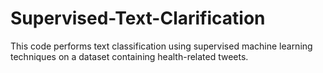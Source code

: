# Supervised-Text-Clarification
 This code performs text classification using supervised machine learning techniques on a dataset containing health-related tweets.
